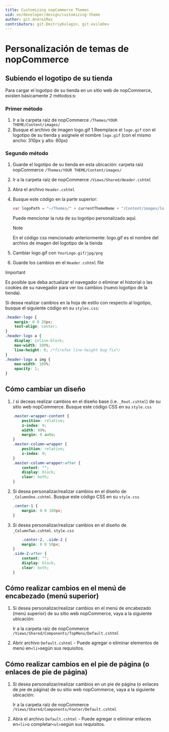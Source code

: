 ```yaml
---
title: Customizing nopCommerce Themes
uid: en/developer/design/customizing-theme
author: git.AndreiMaz
contributors: git.DmitriyKulagin, git.exileDev
---
```


# Personalización de temas de nopCommerce

## Subiendo el logotipo de su tienda
Para cargar el logotipo de su tienda en un sitio web de nopCommerce, existen básicamente 2 métodos:s:

### Primer método

1. Ir a la carpeta raíz de nopCommerce `/Themes/YOUR THEME/Content/images/`
1. Busque el archivo de imagen logo.gif
1.Reemplace el `logo.gif` con el logotipo de su tienda y asígnele el nombre `logo.gif` (con el mismo ancho: 310px y alto: 60px)

### Segundo método

1. Guarde el logotipo de su tienda en esta ubicación: carpeta raíz nopCommerce `/Themes/YOUR THEME/Content/images/`
1. Ir a la carpeta raíz de nopCommerce `/Views/Shared/Header.cshtml`
1. Abra el archivo `Header.cshtml`
1. Busque este código en la parte superior:

    ```csharp
    var logoPath = "~/Themes/" + currentThemeName + "/Content/images/logo.gif";
    ```

    Puede mencionar la ruta de su logotipo personalizado aquí.

    > [!NOTE]
    > 
    > En el código css mencionado anteriormente: logo.gif es el nombre del archivo de imagen del logotipo de la tienda

1. Cambiar logo.gif con `YourLogo.gif/jpg/png`
1. Guarde los cambios en el `Header.cshtml` file
> 

> [!IMPORTANT]
>
>Es posible que deba actualizar el navegador o eliminar el historial o las cookies de su navegador para ver los cambios (nuevo logotipo de la tienda).

Si desea realizar cambios en la hoja de estilo con respecto al logotipo, busque el siguiente código en su `styles.css`:

```css
.header-logo {
    margin: 0 0 20px;
    text-align: center;
}
.header-logo a {
    display: inline-block;
    max-width: 100%;
    line-height: 0; /*firefox line-height bug fix*/
}
.header-logo a img {
    max-width: 100%;
    opacity: 1;
}
```

## Cómo cambiar un diseño

1. /  si deceas realizar cambios en el diseño base (i.e. `_Root.cshtml`) de su sitio web nopCommerce. Busque este código CSS en su `style.css`

    ```css
    .master-wrapper-content {
        position: relative;
        z-index: 0;
        width: 90%;
        margin: 0 auto;
    }
    .master-column-wrapper {
        position: relative;
        z-index: 0;
    }
    .master-column-wrapper:after {
        content: "";
        display: block;
        clear: both;
    }
    ```

1. Si desea personalizar/realizar cambios en el diseño de `_ColumnOne.cshtml`. Busque este código CSS en su `style.css`

    ```css
    .center-1 {
        margin: 0 0 100px;
    }
    ```

1. Si desea personalizar/realizar cambios en el diseño de `_ColumnTwo.cshtml`.  `style.css`

    ```css
        .center-2, .side-2 {
        margin: 0 0 50px;
    }
    .side-2:after {
        content: "";
        display: block;
        clear: both;
    }
    ```

## Cómo realizar cambios en el menú de encabezado (menú superior)

1. Si desea personalizar/realizar cambios en el menú de encabezado (menú superior) de su sitio web nopCommerce, vaya a la siguiente ubicación:

    Ir a la carpeta raíz de nopCommerce `/Views/Shared/Components/TopMenu/Default.cshtml`
1. Abrir archivo `Default.cshtml` - Puede agregar o eliminar elementos de menú en` <li> `según sus requisitos.

## Cómo realizar cambios en el pie de página (o enlaces de pie de página)

1. Si desea personalizar/realizar cambios en un pie de página (o enlaces de pie de página) de su sitio web nopCommerce, vaya a la siguiente ubicación:

    Ir a la carpeta raíz de nopCommerce `/Views/Shared/Components/Footer/Default.cshtml`
1. Abra el archivo `Default.cshtml` - Puede agregar o eliminar enlaces en` <li> `o completar` <ul> `según sus requisitos.